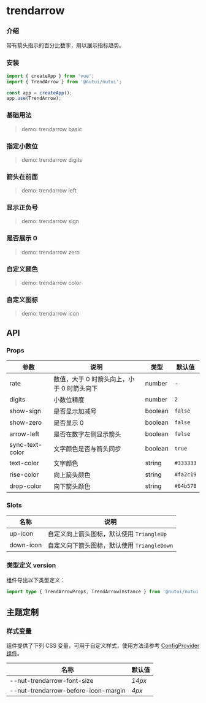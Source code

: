 # trendarrow

### 介绍

带有箭头指示的百分比数字，用以展示指标趋势。

### 安装

```js
import { createApp } from 'vue';
import { TrendArrow } from '@nutui/nutui';

const app = createApp();
app.use(TrendArrow);
```

### 基础用法

> demo: trendarrow basic

### 指定小数位

> demo: trendarrow digits

### 箭头在前面

> demo: trendarrow left

### 显示正负号

> demo: trendarrow sign

### 是否展示 0

> demo: trendarrow zero

### 自定义颜色

> demo: trendarrow color

### 自定义图标

> demo: trendarrow icon

## API

### Props

| 参数 | 说明 | 类型 | 默认值 |
| --- | --- | --- | --- |
| rate | 数值，大于 0 时箭头向上，小于 0 时箭头向下 | number | - |
| digits | 小数位精度 | number | `2` |
| show-sign | 是否显示加减号 | boolean | `false` |
| show-zero | 是否显示 0 | boolean | `false` |
| arrow-left | 是否在数字左侧显示箭头 | boolean | `false` |
| sync-text-color | 文字颜色是否与箭头同步 | boolean | `true` |
| text-color | 文字颜色 | string | `#333333` |
| rise-color | 向上箭头颜色 | string | `#fa2c19` |
| drop-color | 向下箭头颜色 | string | `#64b578` |

### Slots

| 名称 | 说明 |
| --- | --- |
| up-icon | 自定义向上箭头图标，默认使用 `TriangleUp` |
| down-icon | 自定义向下箭头图标，默认使用 `TriangleDown` |

### 类型定义 version

组件导出以下类型定义：

```ts
import type { TrendArrowProps, TrendArrowInstance } from '@nutui/nutui';
```

## 主题定制

### 样式变量

组件提供了下列 CSS 变量，可用于自定义样式，使用方法请参考 [ConfigProvider 组件](#/zh-CN/component/configprovider)。

| 名称 | 默认值 |
| --- | --- |
| --nut-trendarrow-font-size | _14px_ |
| --nut-trendarrow-before-icon-margin | _4px_ |
